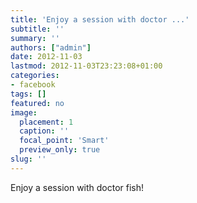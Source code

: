 ```yaml
---
title: 'Enjoy a session with doctor ...'
subtitle: ''
summary: ''
authors: ["admin"]
date: 2012-11-03
lastmod: 2012-11-03T23:23:08+01:00
categories:
- facebook
tags: []
featured: no
image:
  placement: 1
  caption: ''
  focal_point: 'Smart'
  preview_only: true
slug: ''
---
```

Enjoy a session with doctor fish!

